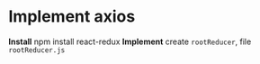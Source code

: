 # Implement axios

**Install** 
    npm install react-redux
**Implement** 
    create `rootReducer`, file `rootReducer.js`

